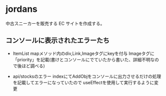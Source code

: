 # jordans

中古スニーカーを販売する EC サイトを作成する。


## コンソールに表示されたエラーたち  
- ItemList
mapメソッド内のdiv,Link,Imageタグにkeyを付与
Imageタグに「priority」を記載(書けとコンソールにでていたから書いた、詳細不明なので後ほど調べる)

- api/stocksのエラー
indexにてAddObjをコンソールに出力させるだけの処理を記載してエラーになっていたので
useEffectを使用して実行するように変更
